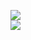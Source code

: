 [![](https://img.shields.io/badge/Made%20With-Github%20Spray-lightgrey.svg?style=for-the-badge&logo=github)](https://github.com/Annihil/github-spray#6285)  
[![](https://i.imgur.com/2DrTn0Z.gif)](https://github.com/Annihil/github-spray)